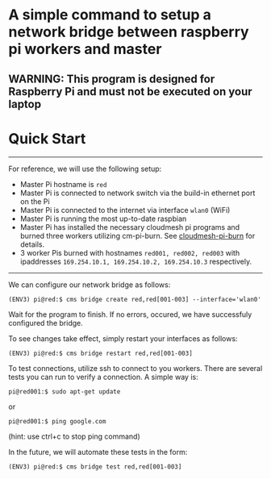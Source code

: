 # A simple command to setup a network bridge between raspberry pi workers and master
WARNING: This program is designed for Raspberry Pi and must not be executed on your laptop
---
# Quick Start
---
For reference, we will use the following setup:
* Master Pi hostname is `red`
* Master Pi is connected to network switch via the build-in ethernet port on the Pi
* Master Pi is connected to the internet via interface `wlan0` (WiFi)
* Master Pi is running the most up-to-date raspbian
* Master Pi has installed the necessary cloudmesh pi programs and burned three workers utilizing cm-pi-burn. See [cloudmesh-pi-burn](https://github.com/cloudmesh/cloudmesh_pi_burn/blob/master/cmburn/pi/README.md) for details.
* 3 worker Pis burned with hostnames `red001, red002, red003` with ipaddresses `169.254.10.1, 169.254.10.2, 169.254.10.3` respectively.

---
We can configure our network bridge as follows:
```
(ENV3) pi@red:$ cms bridge create red,red[001-003] --interface='wlan0'
```

Wait for the program to finish. If no errors, occured, we have successfuly configured the bridge.


To see changes take effect, simply restart your interfaces as follows:
```
(ENV3) pi@red:$ cms bridge restart red,red[001-003]
```

To test connections, utilize ssh to connect to you workers. There are several tests you can run to verify a connection. A simple way is:
```
pi@red001:$ sudo apt-get update
```
or
```
pi@red001:$ ping google.com
```
(hint: use ctrl+c to stop ping command)


In the future, we will automate these tests in the form:
```
(ENV3) pi@red:$ cms bridge test red,red[001-003]
```


